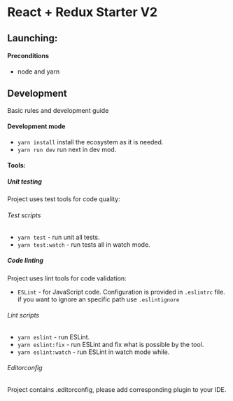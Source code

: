 # React + Redux Starter V2

## Launching:

#### Preconditions
- node and yarn

## Development
Basic rules and development guide

#### Development mode
- `yarn install` install the ecosystem as it is needed.
- `yarn run dev` run next in dev mod.

#### Tools:

##### Unit testing
Project uses test tools for code quality:

###### Test scripts
- `yarn test` - run unit all tests.
- `yarn test:watch` - run tests all in watch mode.

##### Code linting
Project uses lint tools for code validation:
- `ESLint` - for JavaScript code. Configuration is provided in `.eslintrc` file. if you want to ignore an specific path use `.eslintignore`

###### Lint scripts
- `yarn eslint` - run ESLint.
- `yarn eslint:fix` - run ESLint and fix what is possible by the tool.
- `yarn eslint:watch` - run ESLint in watch mode while.

###### Editorconfig
Project contains .editorconfig, please add corresponding plugin to your IDE.
